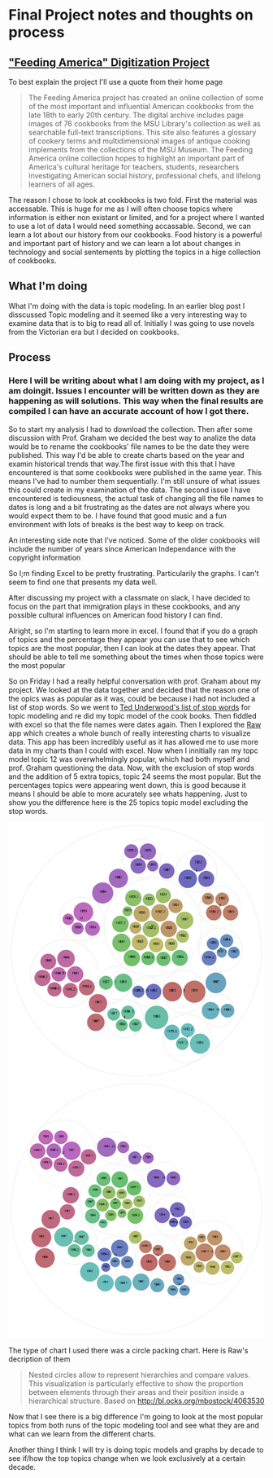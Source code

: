 # Final Project notes and thoughts on process

## ["Feeding America" Digitization Project](http://digital.lib.msu.edu/projects/cookbooks/)

To best explain the project I'll use a quote from their home page
> The Feeding America project has created an online collection of some of the most important and influential American cookbooks from the late 18th to early 20th century. The digital archive includes page images of 76 cookbooks from the MSU Library's collection as well as searchable full-text transcriptions. This site also features a glossary of cookery terms and multidimensional images of antique cooking implements from the collections of the MSU Museum.
The Feeding America online collection hopes to highlight an important part of America's cultural heritage for teachers, students, researchers investigating American social history, professional chefs, and lifelong learners of all ages.

The reason I chose to look at cookbooks is two fold.  First the material was accessable.  This is huge for me as I will often choose topics where information is either non existant or limited, and for a project where I wanted to use a lot of data I would need something accassable.  Second, we can learn a lot about our history from our cookbooks.  Food history is a powerful and important part of history and we can learn a lot about changes in technology and social sentements by plotting the topics in a hige collection of cookbooks.

## What I'm doing

What I'm doing with the data is topic modeling.  In an earlier blog post I disscussed Topic modeling and it seemed like a very interesting way to examine data that is to big to read all of.  Initially I was going to use novels from the Victorian era but I decided on cookbooks.   

## Process
### Here I will be writing about what I am doing with my project, as I am doingit.  Issues I encounter will be written down as they are happening as will solutions.  This way when the final results are compiled I can have an accurate account of how I got there.

So to start my analysis I had to download the collection. Then after some discussion with Prof. Graham we decided the best way to analize the data would be to rename the cookbooks' file names to be the date they were published.  This way I'd be able to create charts based on the year and examin historical trends that way.The first issue with this that I have encountered is that some cookbooks were published in the same year.  This means I've had to number them sequentially.  I'm still unsure of what issues this could create in my examination of the data. The second issue I have encountered is tediousness, the actual task of changing all the file names to dates is long and a bit frustrating as the dates are not always where you would expect them to be.  I have found that good music and a fun environment with lots of breaks is the best way to keep on track.

An interesting side note that I've noticed.  Some of the older cookbooks will include the number of years since American Independance with the copyright information

So I;m finding Excel to be pretty frustrating.  Particularily the graphs.  I can't seem to find one that presents my data well.

After discussing my project with a classmate on slack, I have decided to focus on the part that immigration plays in these cookbooks, and any possible cultural influences on American food history I can find.

Alright, so I'm starting to learn more in excel.  I found that if you do a graph of topics and the percentage they appear you can use that to see which topics are the most popular, then I can look at the dates they appear. That should be able to tell me something about the times when those topics were the most popular 

So on Friday I had a really helpful conversation with prof. Graham about my project.  We looked at the data together and decided that the reason one of the opics was as popular as it was, could be because i had not included a list of stop words.  So we went to [Ted Underwood's list of stop words](https://www.ideals.illinois.edu/handle/2142/45709) for topic modeling and re did my topic model of the cook books.  Then fiddled with excel so that the file names were dates again.  Then I explored the [Raw](http://raw.densitydesign.org/) app which creates a whole bunch of really interesting charts to visualize data.  This app has been incredibly useful as it has allowed me to use more data in my charts than I could with excel.  Now when I innitially ran my topc model topic 12 was overwhelmingly popular, which had both myself and prof. Graham questioning the data.  Now, with the exclusion of stop words and the addition of 5 extra topics, topic 24 seems the most popular.  But the percentages topics were appearing went down, this is good because it means I should be able to more acurately see whats happening.  Just to show you the difference here is the 25 topics topic model excluding the stop words.  

![img](circlepacking20topics.png)
![img](circlepacking25topics.png)

The type of chart I used there was a circle packing chart.  Here is Raw's decription of them 
> Nested circles allow to represent hierarchies and compare values. This visualization is particularly effective to show the proportion between elements through their areas and their position inside a hierarchical structure.
Based on http://bl.ocks.org/mbostock/4063530

Now that I see there is a big difference I'm going to look at the most popular topics from both runs of the topic modeling tool and see what they are and what can we learn from the different charts.

Another thing I think I will try is doing topic models and graphs by decade to see if/how the top topics change when we look exclusively at a certain decade.